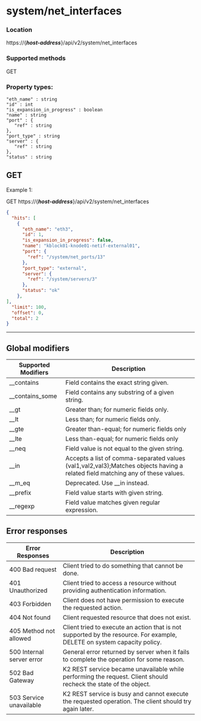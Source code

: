 # system/net_interfaces

### Location
https://{***host-address***}/api/v2/system/net_interfaces

### Supported methods
GET

### Property types:
 ```text
"eth_name" : string
"id" : int
"is_expansion_in_progress" : boolean
"name" : string
"port" : {
    "ref" : string
},
"port_type" : string
"server" : {
    "ref" : string
},
"status" : string
 ```

## GET

Example 1:

GET https://{***host-address***}/api/v2/system/net_interfaces
```json
{
  "hits": [
    {
      "eth_name": "eth3",
      "id": 1,
      "is_expansion_in_progress": false,
      "name": "kblock01-knode01-netif-external01",
      "port": {
        "ref": "/system/net_ports/13"
      },
      "port_type": "external",
      "server": {
        "ref": "/system/servers/3"
      },
      "status": "ok"
    },
],
  "limit": 100,
  "offset": 0,
  "total": 2
}
```
---

## Global modifiers
| Supported Modifiers	| Description|
|-----------------------|------------|
|__contains	|Field contains the exact string given.|
|__contains_some	|Field contains any substring of a given string.|
|__gt	|Greater than; for numeric fields only.|
|__lt	|Less than; for numeric fields only.|
|__gte	|Greater than-equal; for numeric fields only|
|__lte	|Less than-equal; for numeric fields only|
|__neq	|Field value is not equal to the given string.|
|__in	|Accepts a list of comma-separated values (val1,val2,val3);Matches objects having a related field matching any of these values.|
|__m_eq	|Deprecated. Use __in instead.|
|__prefix	|Field value starts with given string.|
|__regexp	|Field value matches given regular expression.|

## Error responses

| Error Responses	| Description |
|-------------------|-------------|
|400 Bad request	|Client tried to do something that cannot be done.
|401 Unauthorized	|Client tried to access a resource without providing authentication information.
|403 Forbidden	|Client does not have permission to execute the requested action.
|404 Not found	|Client requested resource that does not exist.
|405 Method not allowed	|Client tried to execute an action that is not supported by the resource. For example, DELETE on system capacity policy.
|500 Internal server error	|General error returned by server when it fails to complete the operation for some reason.
|502 Bad Gateway	|K2 REST service became unavailable while performing the request. Client should recheck the state of the object.
|503 Service unavailable	|K2 REST service is busy and cannot execute the requested operation. The client should try again later.
